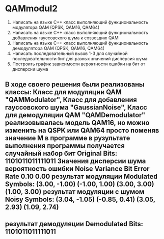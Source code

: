 # QAMmodul2
1.	Написать на языке С++ класс выполняющий функциональность модулятора QAM (QPSK, QAM16, QAM64)
2.	Написать на языке С++ класс выполняющий функциональность добавления гауссовского шума к созвездию QAM
3.	Написать на языке С++ класс выполняющий функциональность демодулятора QAM (QPSK, QAM16, QAM64)
4.	Написать последовательный вызов 1-3 для случайной последовательности бит для разных значений дисперсия шума
5.	Построить график зависимости вероятности ошибки на бит от  дисперсии шума

В ходе своего решения были реализованы классы: Класс для модуляции QAM "QAMModulator", Класс для добавления гауссовского шума "GaussianNoise",  Класс для демодуляции QAM "QAMDemodulator"
реализовывалась модель QAM16, но можно изменить на QSPK или QAM64 просто поменяв значение M в программе
в рузультате выполнения программы получается случайный набор бит
Original Bits:
1101011011111011
Значения дисперсии шума    вероятность ошибки
Noise Variance  Bit Error Rate
0.10            0.00
результат модуляции 
Modulated Symbols:
(3.00, -1.00) (-1.00, 1.00) (3.00, 3.00) (1.00, 3.00)
результат модуляции с шумом
Noisy Symbols:
(3.04, -1.05) (-0.85, 0.41) (3.05, 2.93) (1.09, 2.74)
---------------------------------
результат демодуляции
Demodulated Bits:
1101011011111011
---------------------------------

